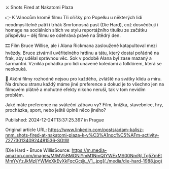 ⚔️ Shots Fired at Nakatomi Plaza


👉 K Vánocům kromě filmu Tři oříšky pro Popelku u některých lidí neodmyslitelně patří i trhák Smrtonosná past (Die Hard), což dosvědčují i homage na sociálních sítích ve stylu reportážního titulku ze začátku příspěvku – děj filmu se odehrává právě na Štědrý den.


🎞️ Film Bruce Willise, ale i Alana Rickmana zaslouženě katapultoval mezi hvězdy. Bruce ztvárnil uvěřitelného hrdinu a tátu, který dostal pořádně na frak, aby udělal správnou věc. Sok v podobě Alana byl zase mazaný a šarmantní. Vznikla pohádka pro lidi unavené koledami a folklórem, která se neokouká.


🤔 Akční filmy rozhodně nejsou pro každého, zvláště na svátky klidu a míru. Na druhou stranu každý máme jiné preference a dokud je to všechno jen na filmovém plátně a mohutné efekty nikoho neruší, tak v tom nevidím problém.


Jaké máte preference na sváteční zábavu vy? Film, knížka, stavebnice, hry, procházka, sport, nebo ještě úplně něco jiného?


Published: 2024-12-24T13:37:25.397 in Prague

Original article URL: https://www.linkedin.com/posts/adam-kalisz-nnm_shots-fired-at-nakatomi-plaza-k-v%C3%A1noc%C5%AFm-activity-7277301340924481536-SGtW

[Die Hard - Bruce WillisSource: https://m.media-amazon.com/images/M/MV5BMGNlYmM1NmQtYWExMS00NmRjLTg5ZmEtMmYyYzJkMzljYWMxXkEyXkFqcGc@._V1_.jpg](./media/die-hard-1988.jpg)
